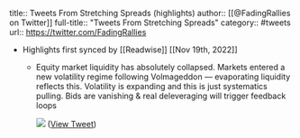 title:: Tweets From Stretching Spreads (highlights)
author:: [[@FadingRallies on Twitter]]
full-title:: "Tweets From Stretching Spreads"
category:: #tweets
url:: https://twitter.com/FadingRallies

- Highlights first synced by [[Readwise]] [[Nov 19th, 2022]]
	- Equity market liquidity has absolutely collapsed. Markets entered a new volatility regime following Volmageddon –– evaporating liquidity reflects this. Volatility is expanding and this is just systematics pulling. Bids are vanishing & real deleveraging will trigger feedback loops 
	  
	  ![](https://pbs.twimg.com/media/FL0v7_cXsAsHCiI.jpg) ([View Tweet](https://twitter.com/FadingRallies/status/1494417716182237185))